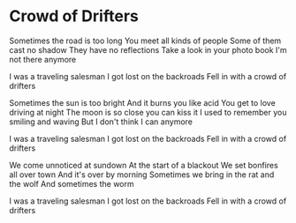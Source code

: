 # Crowd of Drifters

Sometimes the road is too long
You meet all kinds of people
Some of them cast no shadow
They have no reflections
Take a look in your photo book
I'm not there anymore

I was a traveling salesman
I got lost on the backroads
Fell in with a crowd of drifters

Sometimes the sun is too bright
And it burns you like acid
You get to love driving at night
The moon is so close you can kiss it
I used to remember you smiling and waving
But I don't think I can anymore

I was a traveling salesman
I got lost on the backroads
Fell in with a crowd of drifters

We come unnoticed at sundown
At the start of a blackout
We set bonfires all over town
And it's over by morning
Sometimes we bring in the rat and the wolf
And sometimes the worm

I was a traveling salesman
I got lost on the backroads
Fell in with a crowd of drifters
